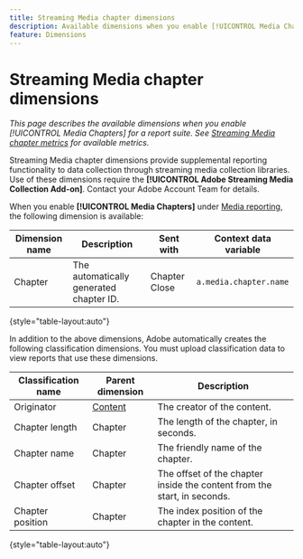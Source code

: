 ```yaml
---
title: Streaming Media chapter dimensions
description: Available dimensions when you enable [!UICONTROL Media Chapters] for a report suite.
feature: Dimensions
---
```

# Streaming Media chapter dimensions

*This page describes the available dimensions when you enable [!UICONTROL Media Chapters] for a report suite. See [Streaming Media chapter metrics](../metrics/sm-chapters.md) for available metrics.*

Streaming Media chapter dimensions provide supplemental reporting functionality to data collection through streaming media collection libraries. Use of these dimensions require the **[!UICONTROL Adobe Streaming Media Collection Add-on]**. Contact your Adobe Account Team for details.

When you enable **[!UICONTROL Media Chapters]** under [Media reporting](/help/admin/admin/c-manage-report-suites/c-edit-report-suites/media-management.md), the following dimension is available:

| Dimension name | Description | Sent with | Context data variable |
| --- | --- | --- | --- |
| Chapter | The automatically generated chapter ID. | Chapter Close | `a.media.chapter.name` |

{style="table-layout:auto"}

In addition to the above dimensions, Adobe automatically creates the following classification dimensions. You must upload classification data to view reports that use these dimensions.

| Classification name | Parent dimension | Description |
| --- | --- | --- |
| Originator | [Content](sm-core.md) | The creator of the content. |
| Chapter length | Chapter | The length of the chapter, in seconds. |
| Chapter name | Chapter | The friendly name of the chapter. |
| Chapter offset | Chapter | The offset of the chapter inside the content from the start, in seconds. |
| Chapter position | Chapter | The index position of the chapter in the content. |

{style="table-layout:auto"}
